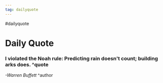 ```yaml
---
tag: dailyquote
---
```


#dailyquote

# Daily Quote

### I violated the Noah rule: Predicting rain doesn't count; building arks does. ^quote
*-Warren Buffett* ^author
